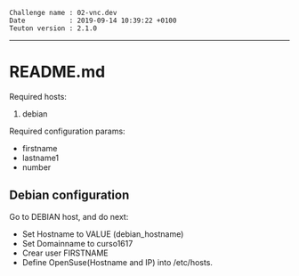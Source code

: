 ```
Challenge name : 02-vnc.dev
Date           : 2019-09-14 10:39:22 +0100
Teuton version : 2.1.0
```
---
# README.md

Required hosts:
1. debian

Required configuration params:
* firstname
* lastname1
* number

## Debian configuration

Go to DEBIAN host, and do next:
* Set Hostname to VALUE (debian_hostname)
* Set Domainname to curso1617
* Crear user FIRSTNAME
* Define OpenSuse(Hostname and IP) into /etc/hosts.
